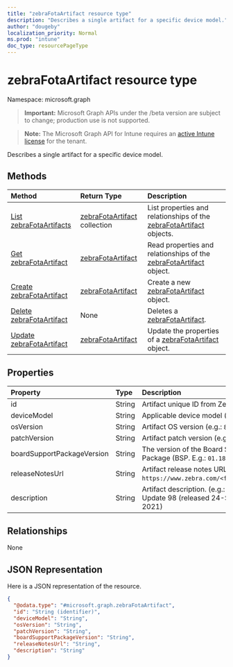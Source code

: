 ```yaml
---
title: "zebraFotaArtifact resource type"
description: "Describes a single artifact for a specific device model."
author: "dougeby"
localization_priority: Normal
ms.prod: "intune"
doc_type: resourcePageType
---
```


# zebraFotaArtifact resource type

Namespace: microsoft.graph

> **Important:** Microsoft Graph APIs under the /beta version are subject to change; production use is not supported.

> **Note:** The Microsoft Graph API for Intune requires an [active Intune license](https://go.microsoft.com/fwlink/?linkid=839381) for the tenant.

Describes a single artifact for a specific device model.

## Methods
|Method|Return Type|Description|
|:---|:---|:---|
|[List zebraFotaArtifacts](../api/intune-androidfotaservice-zebrafotaartifact-list.md)|[zebraFotaArtifact](../resources/intune-androidfotaservice-zebrafotaartifact.md) collection|List properties and relationships of the [zebraFotaArtifact](../resources/intune-androidfotaservice-zebrafotaartifact.md) objects.|
|[Get zebraFotaArtifact](../api/intune-androidfotaservice-zebrafotaartifact-get.md)|[zebraFotaArtifact](../resources/intune-androidfotaservice-zebrafotaartifact.md)|Read properties and relationships of the [zebraFotaArtifact](../resources/intune-androidfotaservice-zebrafotaartifact.md) object.|
|[Create zebraFotaArtifact](../api/intune-androidfotaservice-zebrafotaartifact-create.md)|[zebraFotaArtifact](../resources/intune-androidfotaservice-zebrafotaartifact.md)|Create a new [zebraFotaArtifact](../resources/intune-androidfotaservice-zebrafotaartifact.md) object.|
|[Delete zebraFotaArtifact](../api/intune-androidfotaservice-zebrafotaartifact-delete.md)|None|Deletes a [zebraFotaArtifact](../resources/intune-androidfotaservice-zebrafotaartifact.md).|
|[Update zebraFotaArtifact](../api/intune-androidfotaservice-zebrafotaartifact-update.md)|[zebraFotaArtifact](../resources/intune-androidfotaservice-zebrafotaartifact.md)|Update the properties of a [zebraFotaArtifact](../resources/intune-androidfotaservice-zebrafotaartifact.md) object.|

## Properties
|Property|Type|Description|
|:---|:---|:---|
|id|String|Artifact unique ID from Zebra|
|deviceModel|String|Applicable device model (e.g.: `TC8300`) |
|osVersion|String|Artifact OS version (e.g.: `8.1.0`) |
|patchVersion|String|Artifact patch version (e.g.: `U00`)|
|boardSupportPackageVersion|String|The version of the Board Support Package (BSP. E.g.: `01.18.02.00`)|
|releaseNotesUrl|String|Artifact release notes URL (e.g.: `https://www.zebra.com/<filename.pdf>`)|
|description|String|Artifact description. (e.g.: `LifeGuard Update 98 (released 24-September-2021)|

## Relationships
None

## JSON Representation
Here is a JSON representation of the resource.
<!-- {
  "blockType": "resource",
  "keyProperty": "id",
  "@odata.type": "microsoft.graph.zebraFotaArtifact"
}
-->
``` json
{
  "@odata.type": "#microsoft.graph.zebraFotaArtifact",
  "id": "String (identifier)",
  "deviceModel": "String",
  "osVersion": "String",
  "patchVersion": "String",
  "boardSupportPackageVersion": "String",
  "releaseNotesUrl": "String",
  "description": "String"
}
```





